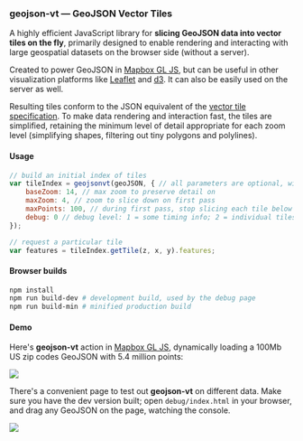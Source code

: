 ### geojson-vt &mdash; GeoJSON Vector Tiles

A highly efficient JavaScript library for **slicing GeoJSON data into vector tiles on the fly**,
primarily designed to enable rendering and interacting with large geospatial datasets
on the browser side (without a server).

Created to power GeoJSON in [Mapbox GL JS](https://github.com/mapbox/mapbox-gl-js),
but can be useful in other visualization platforms
like [Leaflet](https://github.com/Leaflet/Leaflet) and [d3](https://github.com/mbostock/d3).
It can also be easily used on the server as well.

Resulting tiles conform to the JSON equivalent
of the [vector tile specification](https://github.com/mapbox/vector-tile-spec/).
To make data rendering and interaction fast, the tiles are simplified,
retaining the minimum level of detail appropriate for each zoom level
(simplifying shapes, filtering out tiny polygons and polylines).

#### Usage

```js
// build an initial index of tiles
var tileIndex = geojsonvt(geoJSON, { // all parameters are optional, with sensible defaults
	baseZoom: 14, // max zoom to preserve detail on
	maxZoom: 4, // zoom to slice down on first pass
	maxPoints: 100, // during first pass, stop slicing each tile below this number of points
	debug: 0 // debug level: 1 = some timing info; 2 = individual tiles timing;
});

// request a particular tile
var features = tileIndex.getTile(z, x, y).features;
```

#### Browser builds

```bash
npm install
npm run build-dev # development build, used by the debug page
npm run build-min # minified production build
```

#### Demo

Here's **geojson-vt** action in [Mapbox GL JS](https://github.com/mapbox/mapbox-gl-js),
dynamically loading a 100Mb US zip codes GeoJSON with 5.4 million points:

![](https://cloud.githubusercontent.com/assets/25395/5360312/86028d8e-7f91-11e4-811f-87f24acb09ca.gif)

There's a convenient page to test out **geojson-vt** on different data.
Make sure you have the dev version built; open `debug/index.html` in your browser,
and drag any GeoJSON on the page, watching the console.

![](https://cloud.githubusercontent.com/assets/25395/5363235/41955c6e-7fa8-11e4-9575-a66ef54cb6d9.gif)
